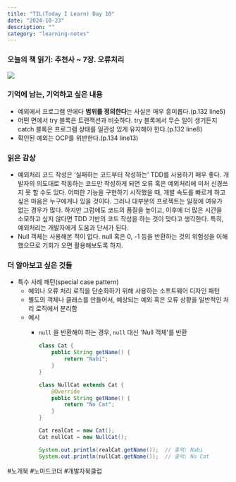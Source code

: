 ```yaml
---
title: "TIL(Today I Learn) Day 10"
date: "2024-10-23"
description: ""
category: "learning-notes"
---
```


### 오늘의 책 읽기: 추천사 ~ 7장. 오류처리

![](/images/GZnIkgKacAAt67Q.jpg)

### 기억에 남는, 기억하고 싶은 내용

- 예외에서 프로그램 안에다 **범위를 정의한다**는 사실은 매우 흥미롭다.(p.132 line5)
- 어떤 면에서 try 블록은 트랜잭션과 비슷하다. try 블록에서 무슨 일이 생기든지 catch 블록은 프로그램 상태를 일관성 있게 유지해야 한다.(p.132 line8)
- 확인된 예외는 OCP를 위반한다.(p.134 line13)

### 읽은 감상

- 예외처리 코드 작성은 ‘실패하는 코드부터 작성하는’ TDD를 사용하기 매우 좋다. 개발자의 의도대로 작동하는 코드만 작성하게 되면 오류 혹은 예외처리에 미처 신경쓰지 못 할 수도 있다. 어떠한 기능을 구현하기 시작했을 때, 개발 속도를 빠르게 하고 싶은 마음은 누구에게나 있을 것이다.
그러나 대부분의 프로젝트는 일정에 여유가 없는 경우가 많다. 하지만 그럼에도 코드의 품질을 높이고, 이후에 더 많은 시간을 소모하고 싶지 않다면 TDD 기반의 코드 작성을 하는 것이 맞다고 생각한다. 특히, 예외처리는 개발자에게 도움과 단서가 된다.
- Null 객체는 사용해본 적이 없다. null 혹은 0, -1 등을 반환하는 것의 위험성을 이해했으므로 기회가 오면 활용해보도록 하자.

### 더 알아보고 싶은 것들

- 특수 사례 패턴(special case pattern)
    - 예외나 오류 처리 로직을 단순화하기 위해 사용하는 소프트웨어 디자인 패턴
    - 별도의 객체나 클래스를 만들어서, 예상되는 예외 혹은 오류 상황을 일반적인 처리 로직에서 분리함
    - 예시
        - `null` 을 반환해야 하는 경우, `null` 대신 'Null 객체'를 반환
            
            ```java
            class Cat {
            	public String getName() {
            		return "Nabi";
            	}
            }
            ```
            
            ```java
            class NullCat extends Cat {
            	@Override
            	public String getName() {
            		return "No Cat";
            	}
            }
            ```
            
            ```java
            Cat realCat = new Cat();
            Cat nullCat = new NullCat();
            
            System.out.println(realCat.getName());  // 출력: Nabi
            System.out.println(nullCat.getName());  // 출력: No Cat
            ```

#노개북 #노마드코더 #개발자북클럽